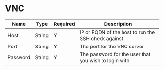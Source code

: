 VNC
===

| Name     | Type   | Required | Description                                           |
| -------- | ------ | -------- | ----------------------------------------------------- |
| Host     | String | Y        | IP or FQDN of the host to run the SSH check against   |
| Port     | String | Y        | The port for the VNC server                           |
| Password | String | Y        | The password for the user that you wish to login with |